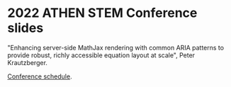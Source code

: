 # 2022 ATHEN STEM Conference slides

"Enhancing server-side MathJax rendering with common ARIA patterns to provide robust, richly accessible equation layout at scale", Peter Krautzberger.

[Conference schedule](https://athenpro.org/content/2022-STEM-Schedule).
